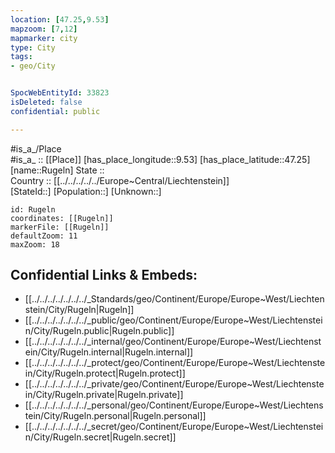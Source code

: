 ```yaml
---
location: [47.25,9.53] 
mapzoom: [7,12] 
mapmarker: city 
type: City
tags:
- geo/City


SpocWebEntityId: 33823
isDeleted: false
confidential: public

---
```

#is_a_/Place  
#is_a_ :: [[Place]] 
[has_place_longitude::9.53] 
[has_place_latitude::47.25] 
[name::Rugeln] 
State ::  
Country :: [[../../../../../Europe~Central/Liechtenstein]]  
[StateId::] 
[Population::] 
[Unknown::] 


```leaflet
id: Rugeln
coordinates: [[Rugeln]] 
markerFile: [[Rugeln]] 
defaultZoom: 11 
maxZoom: 18
```


## Confidential Links & Embeds: 
- [[../../../../../../../_Standards/geo/Continent/Europe/Europe~West/Liechtenstein/City/Rugeln|Rugeln]] 
- [[../../../../../../../_public/geo/Continent/Europe/Europe~West/Liechtenstein/City/Rugeln.public|Rugeln.public]] 
- [[../../../../../../../_internal/geo/Continent/Europe/Europe~West/Liechtenstein/City/Rugeln.internal|Rugeln.internal]] 
- [[../../../../../../../_protect/geo/Continent/Europe/Europe~West/Liechtenstein/City/Rugeln.protect|Rugeln.protect]] 
- [[../../../../../../../_private/geo/Continent/Europe/Europe~West/Liechtenstein/City/Rugeln.private|Rugeln.private]] 
- [[../../../../../../../_personal/geo/Continent/Europe/Europe~West/Liechtenstein/City/Rugeln.personal|Rugeln.personal]] 
- [[../../../../../../../_secret/geo/Continent/Europe/Europe~West/Liechtenstein/City/Rugeln.secret|Rugeln.secret]] 
